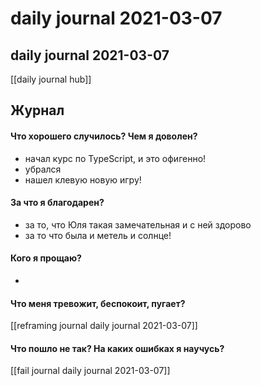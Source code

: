 # daily journal 2021-03-07

## daily journal 2021-03-07
[[daily journal hub]]


## Журнал
#### Что хорошего случилось? Чем я доволен?
- начал курс по TypeScript, и это офигенно!
- убрался
- нашел клевую новую игру! 

#### За что я благодарен?
- за то, что Юля такая замечательная и с ней здорово
- за то что была и метель и солнце!

#### Кого я прощаю?
- 

#### Что меня тревожит, беспокоит, пугает?
[[reframing journal daily journal 2021-03-07]]

#### Что пошло не так? На каких ошибках я научусь?
[[fail journal daily journal 2021-03-07]]

